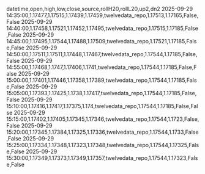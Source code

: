 datetime,open,high,low,close,source,rollH20,rollL20,up2,dn2
2025-09-29 14:35:00,1.17477,1.17515,1.17439,1.17459,twelvedata_repo,1.17513,1.17165,False,False
2025-09-29 14:40:00,1.17458,1.17521,1.17452,1.17495,twelvedata_repo,1.17515,1.17185,False,False
2025-09-29 14:45:00,1.17495,1.17544,1.17488,1.17509,twelvedata_repo,1.17521,1.17185,False,False
2025-09-29 14:50:00,1.17511,1.17511,1.17448,1.17467,twelvedata_repo,1.17544,1.17185,False,False
2025-09-29 14:55:00,1.17468,1.1747,1.17406,1.1741,twelvedata_repo,1.17544,1.17185,False,False
2025-09-29 15:00:00,1.17401,1.17446,1.17358,1.17389,twelvedata_repo,1.17544,1.17185,False,False
2025-09-29 15:05:00,1.17393,1.17425,1.1738,1.17417,twelvedata_repo,1.17544,1.17185,False,False
2025-09-29 15:10:00,1.17416,1.17417,1.17375,1.174,twelvedata_repo,1.17544,1.17185,False,False
2025-09-29 15:15:00,1.17402,1.17405,1.17345,1.17346,twelvedata_repo,1.17544,1.1723,False,False
2025-09-29 15:20:00,1.17345,1.17384,1.17325,1.17336,twelvedata_repo,1.17544,1.1733,False,False
2025-09-29 15:25:00,1.17334,1.17348,1.17323,1.17348,twelvedata_repo,1.17544,1.17325,False,False
2025-09-29 15:30:00,1.17349,1.17373,1.17349,1.17357,twelvedata_repo,1.17544,1.17323,False,False
